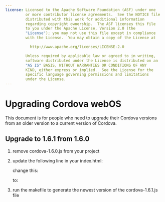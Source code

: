 ```yaml
---
license: Licensed to the Apache Software Foundation (ASF) under one
         or more contributor license agreements.  See the NOTICE file
         distributed with this work for additional information
         regarding copyright ownership.  The ASF licenses this file
         to you under the Apache License, Version 2.0 (the
         "License"); you may not use this file except in compliance
         with the License.  You may obtain a copy of the License at

           http://www.apache.org/licenses/LICENSE-2.0

         Unless required by applicable law or agreed to in writing,
         software distributed under the License is distributed on an
         "AS IS" BASIS, WITHOUT WARRANTIES OR CONDITIONS OF ANY
         KIND, either express or implied.  See the License for the
         specific language governing permissions and limitations
         under the License.
---
```


Upgrading Cordova webOS
=======================

This document is for people who need to upgrade their Cordova versions from an older version to a current version of Cordova.

## Upgrade to 1.6.1 from 1.6.0 ##

1. remove cordova-1.6.0.js from your project

2. update the following line in your index.html:

    change this:
    <script type="text/javascript" src="cordova-1.6.0.js"></script> 
    
    to:
    <script type="text/javascript" src="cordova-1.6.1.js"></script> 

3. run the makefile to generate the newest version of the cordova-1.6.1.js file